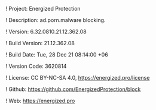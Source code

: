 ! Project: Energized Protection

! Description: ad.porn.malware blocking.

! Version: 6.32.0810.21.12.362.08

! Build Version: 21.12.362.08

! Build Date: Tue, 28 Dec 21 08:14:00 +06

! Version Code: 3620814

! License: CC BY-NC-SA 4.0, https://energized.pro/license

! Github: https://github.com/EnergizedProtection/block

! Web: https://energized.pro
